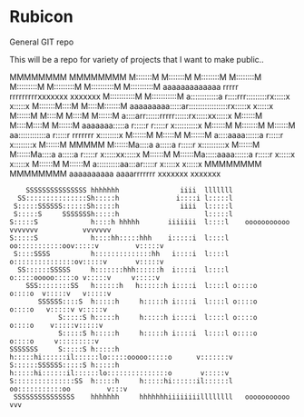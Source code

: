 Rubicon
=======

General GIT repo

This will be a repo for variety of projects that I want to make public..
















  MMMMMMMM               MMMMMMMM
  M:::::::M             M:::::::M
  M::::::::M           M::::::::M
  M:::::::::M         M:::::::::M
  M::::::::::M       M::::::::::M  aaaaaaaaaaaaa  rrrrr   rrrrrrrrrxxxxxxx      xxxxxxx
  M:::::::::::M     M:::::::::::M  a::::::::::::a r::::rrr:::::::::rx:::::x    x:::::x
  M:::::::M::::M   M::::M:::::::M  aaaaaaaaa:::::ar:::::::::::::::::rx:::::x  x:::::x
  M::::::M M::::M M::::M M::::::M           a::::arr::::::rrrrr::::::rx:::::xx:::::x
  M::::::M  M::::M::::M  M::::::M    aaaaaaa:::::a r:::::r     r:::::r x::::::::::x
  M::::::M   M:::::::M   M::::::M  aa::::::::::::a r:::::r     rrrrrrr  x::::::::x
  M::::::M    M:::::M    M::::::M a::::aaaa::::::a r:::::r              x::::::::x
  M::::::M     MMMMM     M::::::Ma::::a    a:::::a r:::::r             x::::::::::x
  M::::::M               M::::::Ma::::a    a:::::a r:::::r            x:::::xx:::::x
  M::::::M               M::::::Ma:::::aaaa::::::a r:::::r           x:::::x  x:::::x
  M::::::M               M::::::M a::::::::::aa:::ar:::::r          x:::::x    x:::::x
  MMMMMMMM               MMMMMMMM  aaaaaaaaaa  aaaarrrrrrr         xxxxxxx      xxxxxxx



        SSSSSSSSSSSSSSS hhhhhhh               iiii  lllllll
      SS:::::::::::::::Sh:::::h              i::::i l:::::l
     S:::::SSSSSS::::::Sh:::::h               iiii  l:::::l
     S:::::S     SSSSSSSh:::::h                     l:::::l
    S:::::S             h::::h hhhhh       iiiiiii  l::::l    ooooooooooo vvvvvvv           vvvvvvv
    S:::::S             h::::hh:::::hhh    i:::::i  l::::l  oo:::::::::::oov:::::v         v:::::v
     S::::SSSS          h::::::::::::::hh   i::::i  l::::l o:::::::::::::::ov:::::v       v:::::v
      SS::::::SSSSS     h:::::::hhh::::::h  i::::i  l::::l o:::::ooooo:::::o v:::::v     v:::::v
        SSS::::::::SS   h::::::h   h::::::h i::::i  l::::l o::::o     o::::o  v:::::v   v:::::v
           SSSSSS::::S  h:::::h     h:::::h i::::i  l::::l o::::o     o::::o   v:::::v v:::::v
                S:::::S h:::::h     h:::::h i::::i  l::::l o::::o     o::::o    v:::::v:::::v
                S:::::S h:::::h     h:::::h i::::i  l::::l o::::o     o::::o     v:::::::::v
    SSSSSSS     S:::::S h:::::h     h:::::hi::::::il::::::lo:::::ooooo:::::o      v:::::::v
    S::::::SSSSSS:::::S h:::::h     h:::::hi::::::il::::::lo:::::::::::::::o       v:::::v
    S:::::::::::::::SS  h:::::h     h:::::hi::::::il::::::l oo:::::::::::oo         v:::v
     SSSSSSSSSSSSSSS    hhhhhhh     hhhhhhhiiiiiiiillllllll   ooooooooooo            vvv


